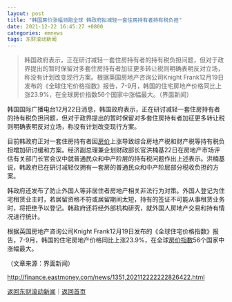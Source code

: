 ```yaml
---
layout: post
title: "韩国房价涨幅领跑全球 韩政府拟减轻一套住房持有者持有税负担"
date: 2021-12-22 16:45:27 +0800
categories: emnews
tags: 东财滚动新闻
---
```

> 韩国政府表示，正在研讨减轻一套住房持有者的持有税负担问题，但对于政界提出的暂时保留对多套住房持有者加征更多转让税则明确表明反对立场，称没有计划改变现行方案。根据英国房地产咨询公司Knight Frank12月19日发布的《全球住宅价格指数》报告，7-9月，韩国的住宅房地产价格同比上涨23.9%，在全球房价指数56个国家中涨幅最大。（界面新闻）

<p>韩国国际广播电台12月22日消息，韩国政府表示，正在研讨减轻一套住房持有者的持有税负担问题，但对于政界提出的暂时保留对多套住房持有者加征更多转让税则明确表明反对立场，称没有计划改变现行方案。</p>
 <p>目前韩政府正对一套住房持有者因<span id="Info.3325"><a href="http://data.eastmoney.com/cjsj/newhouse.html" class="infokey">房价</a></span>上涨导致综合房地产税和财产税等持有税负担增加研讨缓和方案。经济副总理兼企划财政部长官洪楠基22日在房地产市场评估有关部门长官会议中就普通民众和中产阶层的持有税问题作出上述表示。洪楠基说，韩政府已在研讨减轻仅拥有一套房的普通民众和中产阶层部分税收负担的方案。</p>
 <p>韩政府还发布了防止外国人等非居住者房地产相关非法行为对策。外国人登记为住宅租赁业主时，若居留资格不符或居留期间太短，持有的签证不可能从事租赁业务时，将拒绝予以登记。韩政府还将经外部机构研究，就外国人房地产交易和持有情况进行统计。</p>
 <p>根据英国房地产咨询公司Knight Frank12月19日发布的《全球住宅价格指数》报告，7-9月，韩国的住宅房地产价格同比上涨23.9%，在全球<span id="Info.376"><a href="http://data.eastmoney.com/cjsj/house.html" class="infokey">房价指数</a></span>56个国家中涨幅最大。</p><p class="em_media">（文章来源：界面新闻）</p>

<http://finance.eastmoney.com/news/1351,202112222222826422.html>

[返回东财滚动新闻](//finews.withounder.com/emnews/)｜[返回首页](//finews.withounder.com/)